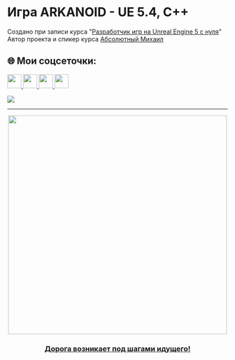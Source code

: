 # Игра ARKANOID - UE 5.4, C++
Создано при записи курса "[Разработчик игр на Unreal Engine 5 с нуля](https://go.redav.online/08a1b6e619888180?m=32)"
<br/>Автор проекта и спикер курса [Абсолютный Михаил](https://mikhaile.itch.io)
## 🌐 Мои соцсеточки:
<p align="left"> 
  <!--
  <a href="https://youtube.com/@www.youtube.com/@AbsoluteMikhail" target="_blank" rel="noreferrer"> 
    <picture> <source media="(prefers-color-scheme: dark)" srcset="https://raw.githubusercontent.com/danielcranney/readme-generator/main/public/icons/socials/youtube-dark.svg" />   
    <source media="(prefers-color-scheme: light)" srcset="https://raw.githubusercontent.com/danielcranney/readme-generator/main/public/icons/socials/youtube.svg" /> 
    <img src="https://raw.githubusercontent.com/danielcranney/readme-generator/main/public/icons/socials/linkedin.svg" width="32" height="32" /> </picture> 
  </a> 
  -->
  <a href="https://www.youtube.com/@AbsoluteMikhail" target="_blank" rel="noreferrer"> 
    <picture> <source media="(prefers-color-scheme: dark)" srcset="https://raw.githubusercontent.com/danielcranney/readme-generator/main/public/icons/socials/youtube.svg" />   
    <source media="(prefers-color-scheme: light)" srcset="https://raw.githubusercontent.com/danielcranney/readme-generator/main/public/icons/socials/youtube.svg" /> 
    <img src="https://raw.githubusercontent.com/danielcranney/readme-generator/main/public/icons/socials/linkedin.svg" width="32" height="32" /> </picture> 
  </a> 
    <a href="https://t.me/AbsoluteUnderground" target="_blank" rel="noreferrer"> 
    <picture> <source media="(prefers-color-scheme: dark)" srcset="https://www.svgrepo.com/show/452115/telegram.svg" />   
    <source media="(prefers-color-scheme: light)" srcset="https://www.svgrepo.com/show/452115/telegram.svg" /> 
    <img src="https://www.svgrepo.com/show/452115/telegram.svg" width="32" height="32" /> </picture> 
  </a> 
  <a href="https://discord.gg/NkwZ8pqyS6" target="_blank" rel="noreferrer"> 
    <picture> <source media="(prefers-color-scheme: dark)" srcset="https://raw.githubusercontent.com/danielcranney/readme-generator/main/public/icons/socials/discord.svg" />   
    <source media="(prefers-color-scheme: light)" srcset="https://raw.githubusercontent.com/danielcranney/readme-generator/main/public/icons/socials/discord.svg" /> 
    <img src="https://raw.githubusercontent.com/danielcranney/readme-generator/main/public/icons/socials/linkedin.svg" width="32" height="32" /> </picture> 
  </a> 
  <a href="https://www.linkedin.com/in/mikhail-e" target="_blank" rel="noreferrer"> 
    <picture> <source media="(prefers-color-scheme: dark)" srcset="https://raw.githubusercontent.com/danielcranney/readme-generator/main/public/icons/socials/linkedin.svg" />   
    <source media="(prefers-color-scheme: light)" srcset="https://raw.githubusercontent.com/danielcranney/readme-generator/main/public/icons/socials/linkedin.svg" /> 
    <img src="https://raw.githubusercontent.com/danielcranney/readme-generator/main/public/icons/socials/linkedin.svg" width="32" height="32" /> </picture> 
  </a>  
</p>
<a href="https://www.donationalerts.com/r/mikhail_e" target="_blank" rel="noreferrer"> 
  <picture> <source media="(prefers-color-scheme: dark)" srcset="https://img.shields.io/badge/%D0%9F%D0%BE%D0%B4%D0%BA%D0%B8%D0%BD%D1%8C%20%D0%BD%D0%B0%20%D0%BA%D0%BE%D1%84%D0%B5%D1%91%D0%BA-ffdd00?style=for-the-badge&logo=buy-me-a-coffee&logoColor=black" />   
  <source media="(prefers-color-scheme: light)" srcset="https://img.shields.io/badge/%D0%9F%D0%BE%D0%B4%D0%BA%D0%B8%D0%BD%D1%8C%20%D0%BD%D0%B0%20%D0%BA%D0%BE%D1%84%D0%B5%D1%91%D0%BA-ffdd00?style=for-the-badge&logo=buy-me-a-coffee&logoColor=black" /> 
  <img src="https://img.shields.io/badge/%D0%9F%D0%BE%D0%B4%D0%BA%D0%B8%D0%BD%D1%8C%20%D0%BD%D0%B0%20%D0%BA%D0%BE%D1%84%D0%B5%D1%91%D0%BA-ffdd00?style=for-the-badge&logo=buy-me-a-coffee&logoColor=black"/> </picture> 
</a>  

---
<div id="header" align="center">
  <img src="https://cdn.skillbox.pro/landgen/blocks/start-screen/414896/lg/851759b5-3231-433f-bf10-df4d9ab0d5ed.webp" width="500"/>
</div>

<h3 align="center">
  <a href="https://skillbox.ru/media/gamedev/story-mihail-efremov" target="_blank" rel="noreferrer" style="display: block; text-align: center;">
    Дорога возникает под шагами идущего!
  </a>
</h3>
